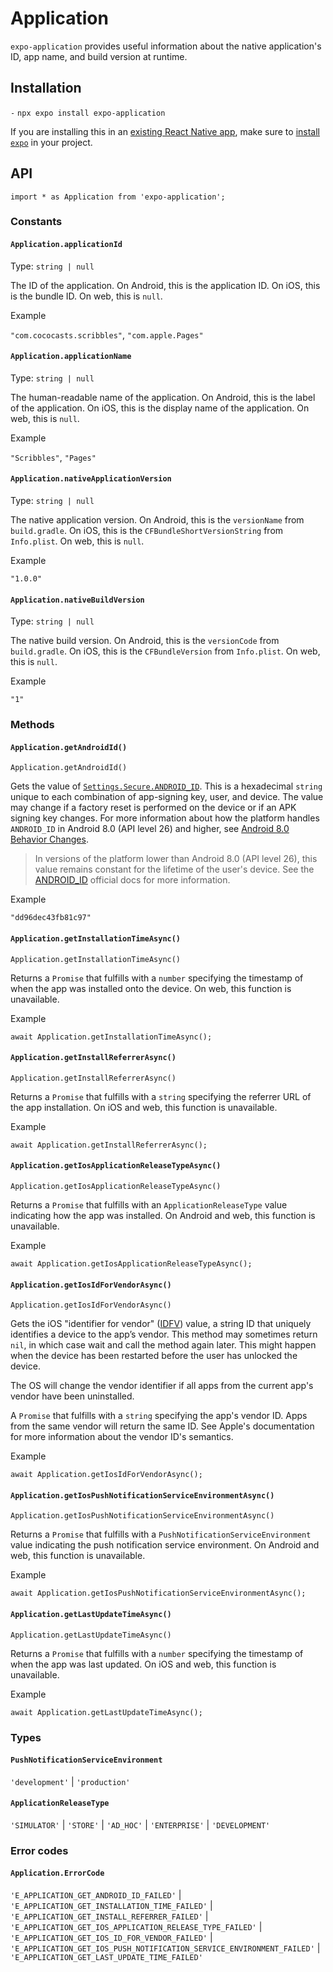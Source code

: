 # Application

`expo-application` provides useful information about the native application's ID, app name, and build version at runtime.

## Installation

`-` `npx expo install expo-application`

If you are installing this in an [existing React Native app](https://reactnative.dev/docs/integration-with-existing-apps), make sure to [install `expo`](https://docs.expo.dev/workflow/installing-expo-modules/) in your project.

## API

    import * as Application from 'expo-application';

### Constants

#### `Application.applicationId`

Type: `string | null`

The ID of the application. On Android, this is the application ID. On iOS, this is the bundle ID. On web, this is `null`.

Example

`"com.cococasts.scribbles"`, `"com.apple.Pages"`

#### `Application.applicationName`

Type: `string | null`

The human-readable name of the application. On Android, this is the label of the application. On iOS, this is the display name of the application. On web, this is `null`.

Example

`"Scribbles"`, `"Pages"`

#### `Application.nativeApplicationVersion`

Type: `string | null`

The native application version. On Android, this is the `versionName` from `build.gradle`. On iOS, this is the `CFBundleShortVersionString` from `Info.plist`. On web, this is `null`.

Example

`"1.0.0"`

#### `Application.nativeBuildVersion`

Type: `string | null`

The native build version. On Android, this is the `versionCode` from `build.gradle`. On iOS, this is the `CFBundleVersion` from `Info.plist`. On web, this is `null`.

Example

`"1"`

### Methods

#### `Application.getAndroidId()`

`Application.getAndroidId()`

Gets the value of [`Settings.Secure.ANDROID_ID`](https://developer.android.com/reference/android/provider/Settings.Secure#ANDROID_ID). This is a hexadecimal `string` unique to each combination of app-signing key, user, and device. The value may change if a factory reset is performed on the device or if an APK signing key changes. For more information about how the platform handles `ANDROID_ID` in Android 8.0 (API level 26) and higher, see [Android 8.0 Behavior Changes](https://developer.android.com/about/versions/oreo/android-8.0-changes#privacy-all).

> In versions of the platform lower than Android 8.0 (API level 26), this value remains constant for the lifetime of the user's device. See the [ANDROID_ID](https://developer.android.com/reference/android/provider/Settings.Secure#ANDROID_ID) official docs for more information.

Example

`"dd96dec43fb81c97"`

#### `Application.getInstallationTimeAsync()`

`Application.getInstallationTimeAsync()`

Returns a `Promise` that fulfills with a `number` specifying the timestamp of when the app was installed onto the device. On web, this function is unavailable.

Example

    await Application.getInstallationTimeAsync();

#### `Application.getInstallReferrerAsync()`

`Application.getInstallReferrerAsync()`

Returns a `Promise` that fulfills with a `string` specifying the referrer URL of the app installation. On iOS and web, this function is unavailable.

Example

    await Application.getInstallReferrerAsync();

#### `Application.getIosApplicationReleaseTypeAsync()`

`Application.getIosApplicationReleaseTypeAsync()`

Returns a `Promise` that fulfills with an `ApplicationReleaseType` value indicating how the app was installed. On Android and web, this function is unavailable.

Example

    await Application.getIosApplicationReleaseTypeAsync();

#### `Application.getIosIdForVendorAsync()`

`Application.getIosIdForVendorAsync()`

Gets the iOS "identifier for vendor" ([IDFV](https://developer.apple.com/documentation/uikit/uidevice/1620059-identifierforvendor)) value, a string ID that uniquely identifies a device to the app’s vendor. This method may sometimes return `nil`, in which case wait and call the method again later. This might happen when the device has been restarted before the user has unlocked the device.

The OS will change the vendor identifier if all apps from the current app's vendor have been uninstalled.

A `Promise` that fulfills with a `string` specifying the app's vendor ID. Apps from the same vendor will return the same ID. See Apple's documentation for more information about the vendor ID's semantics.

Example

    await Application.getIosIdForVendorAsync();

#### `Application.getIosPushNotificationServiceEnvironmentAsync()`

`Application.getIosPushNotificationServiceEnvironmentAsync()`

Returns a `Promise` that fulfills with a `PushNotificationServiceEnvironment` value indicating the push notification service environment. On Android and web, this function is unavailable.

Example

    await Application.getIosPushNotificationServiceEnvironmentAsync();

#### `Application.getLastUpdateTimeAsync()`

`Application.getLastUpdateTimeAsync()`

Returns a `Promise` that fulfills with a `number` specifying the timestamp of when the app was last updated. On iOS and web, this function is unavailable.

Example

    await Application.getLastUpdateTimeAsync();

### Types

#### `PushNotificationServiceEnvironment`

`'development'` | `'production'`

#### `ApplicationReleaseType`

`'SIMULATOR'` | `'STORE'` | `'AD_HOC'` | `'ENTERPRISE'` | `'DEVELOPMENT'`

### Error codes

#### `Application.ErrorCode`

`'E_APPLICATION_GET_ANDROID_ID_FAILED'` | `'E_APPLICATION_GET_INSTALLATION_TIME_FAILED'` | `'E_APPLICATION_GET_INSTALL_REFERRER_FAILED'` | `'E_APPLICATION_GET_IOS_APPLICATION_RELEASE_TYPE_FAILED'` | `'E_APPLICATION_GET_IOS_ID_FOR_VENDOR_FAILED'` | `'E_APPLICATION_GET_IOS_PUSH_NOTIFICATION_SERVICE_ENVIRONMENT_FAILED'` | `'E_APPLICATION_GET_LAST_UPDATE_TIME_FAILED'`

